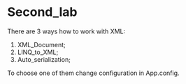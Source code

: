 # Second_lab

There are 3 ways how to work with XML:

1) XML_Document;
2) LINQ_to_XML;
3) Auto_serialization;

To choose one of them change configuration in App.config.
